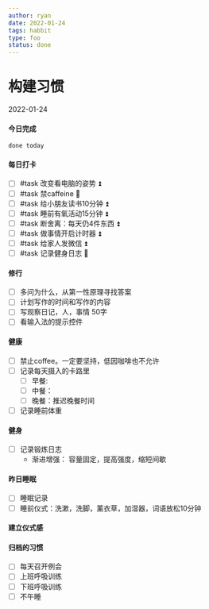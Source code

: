 ```yaml
---
author: ryan
date: 2022-01-24
tags: habbit
type: foo
status: done
---
```


# 构建习惯

2022-01-24

#### 今日完成
```tasks
done today
```

#### 每日打卡
- [ ] #task 改变看电脑的姿势 ⏫
- [ ] #task 禁caffeine 🔼
- [ ] #task 给小朋友读书10分钟 ⏫
- [ ] #task 睡前有氧活动15分钟 ⏫
- [ ] #task 断舍离：每天仍4件东西 ⏫
- [ ] #task 做事情开启计时器 ⏫
- [ ] #task 给家人发微信 ⏫
- [ ] #task 记录健身日志 🔼

#### 修行

- [ ] 多问为什么，从第一性原理寻找答案
- [ ] 计划写作的时间和写作的内容
- [ ] 写观察日记，人，事情 50字
- [ ] 看输入法的提示控件

#### 健康
- [ ] 禁止coffee。一定要坚持，低因咖啡也不允许
- [ ] 记录每天摄入的卡路里
    - [ ] 早餐:  
    - [ ] 中餐：
    - [ ] 晚餐：推迟晚餐时间

- [ ] 记录睡前体重

#### 健身
- [ ] 记录锻炼日志
	- 渐进增强： 容量固定，提高强度，缩短间歇

#### 昨日睡眠
- [ ] 睡眠记录
- [ ] 睡前仪式：洗漱，洗脚，薰衣草，加湿器，词语放松10分钟

#### 建立仪式感


#### 归档的习惯

- [ ] 每天召开例会
- [ ] 上班呼吸训练
- [ ] 下班呼吸训练
- [ ] 不午睡